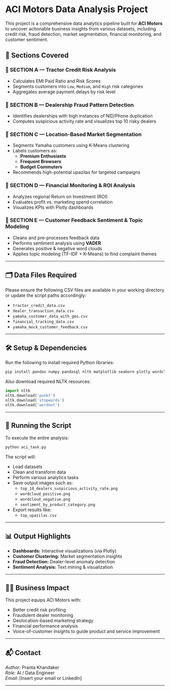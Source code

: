 
# ACI Motors Data Analysis Project

This project is a comprehensive data analytics pipeline built for **ACI Motors** to uncover actionable business insights from various datasets, including credit risk, fraud detection, market segmentation, financial monitoring, and customer sentiment.

## 🧠 Sections Covered

### 🔹 SECTION A — Tractor Credit Risk Analysis
- Calculates EMI Paid Ratio and Risk Scores
- Segments customers into `Low`, `Medium`, and `High` risk categories
- Aggregates average payment delays by risk level

### 🔹 SECTION B — Dealership Fraud Pattern Detection
- Identifies dealerships with high instances of NID/Phone duplication
- Computes suspicious activity rate and visualizes top 10 risky dealers

### 🔹 SECTION C — Location-Based Market Segmentation
- Segments Yamaha customers using K-Means clustering
- Labels customers as:
  - **Premium Enthusiasts**
  - **Frequent Browsers**
  - **Budget Commuters**
- Recommends high-potential upazilas for targeted campaigns

### 🔹 SECTION D — Financial Monitoring & ROI Analysis
- Analyzes regional Return on Investment (ROI)
- Evaluates profit vs. marketing spend correlation
- Visualizes KPIs with Plotly dashboards

### 🔹 SECTION E — Customer Feedback Sentiment & Topic Modeling
- Cleans and pre-processes feedback data
- Performs sentiment analysis using **VADER**
- Generates positive & negative word clouds
- Applies topic modeling (TF-IDF + K-Means) to find complaint themes

---

## 🗂️ Data Files Required

Please ensure the following CSV files are available in your working directory or update the script paths accordingly:

- `tractor_credit_data.csv`
- `dealer_transaction_data.csv`
- `yamaha_customer_data_with_geo.csv`
- `financial_tracking_data.csv`
- `yamaha_mock_customer_feedback.csv`

---

## 🛠️ Setup & Dependencies

Run the following to install required Python libraries:

```bash
pip install pandas numpy pandasql nltk matplotlib seaborn plotly wordcloud scikit-learn vaderSentiment
```

Also download required NLTK resources:

```python
import nltk
nltk.download('punkt')
nltk.download('stopwords')
nltk.download('wordnet')
```

---

## 🚀 Running the Script

To execute the entire analysis:

```bash
python aci_task.py
```

The script will:
- Load datasets
- Clean and transform data
- Perform various analytics tasks
- Save output images such as:
  - `top_10_dealers_suspicious_activity_rate.png`
  - `wordcloud_positive.png`
  - `wordcloud_negative.png`
  - `sentiment_by_product_category.png`
- Export results like:
  - `top_upazilas.csv`

---

## 📊 Output Highlights

- **Dashboards:** Interactive visualizations (via Plotly)
- **Customer Clustering:** Market segmentation insights
- **Fraud Detection:** Dealer-level anomaly detection
- **Sentiment Analysis:** Text mining & visualization

---

## 👨‍💼 Business Impact

This project equips ACI Motors with:

- Better credit risk profiling
- Fraudulent dealer monitoring
- Geolocation-based marketing strategy
- Financial performance analysis
- Voice-of-customer insights to guide product and service improvement

---

## 📬 Contact

*Author:* Pranta Khandaker  
*Role:* AI / Data Engineer  
*Email:* [Insert your email or LinkedIn]

---
